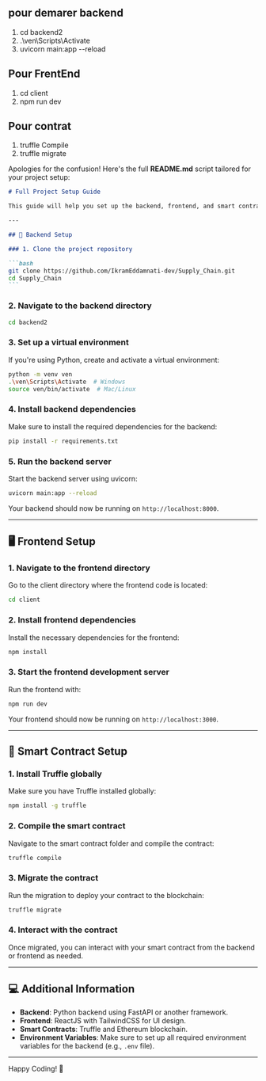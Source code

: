 ## pour demarer backend

1. cd backend2
2. .\ven\Scripts\Activate
3. uvicorn main:app --reload

## Pour FrentEnd

1. cd client
2. npm run dev

## Pour contrat

1. truffle Compile
2. truffle migrate

Apologies for the confusion! Here's the full **README.md** script tailored for your project setup:

````markdown
# Full Project Setup Guide

This guide will help you set up the backend, frontend, and smart contracts for the project.

---

## 🚀 Backend Setup

### 1. Clone the project repository

```bash
git clone https://github.com/IkramEddamnati-dev/Supply_Chain.git
cd Supply_Chain
```
````

### 2. Navigate to the backend directory

```bash
cd backend2
```

### 3. Set up a virtual environment

If you're using Python, create and activate a virtual environment:

```bash
python -m venv ven
.\ven\Scripts\Activate  # Windows
source ven/bin/activate  # Mac/Linux
```

### 4. Install backend dependencies

Make sure to install the required dependencies for the backend:

```bash
pip install -r requirements.txt
```

### 5. Run the backend server

Start the backend server using uvicorn:

```bash
uvicorn main:app --reload
```

Your backend should now be running on `http://localhost:8000`.

---

## 🖥 Frontend Setup

### 1. Navigate to the frontend directory

Go to the client directory where the frontend code is located:

```bash
cd client
```

### 2. Install frontend dependencies

Install the necessary dependencies for the frontend:

```bash
npm install
```

### 3. Start the frontend development server

Run the frontend with:

```bash
npm run dev
```

Your frontend should now be running on `http://localhost:3000`.

---

## 📜 Smart Contract Setup

### 1. Install Truffle globally

Make sure you have Truffle installed globally:

```bash
npm install -g truffle
```

### 2. Compile the smart contract

Navigate to the smart contract folder and compile the contract:

```bash
truffle compile
```

### 3. Migrate the contract

Run the migration to deploy your contract to the blockchain:

```bash
truffle migrate
```

### 4. Interact with the contract

Once migrated, you can interact with your smart contract from the backend or frontend as needed.

---

## 💻 Additional Information

- **Backend**: Python backend using FastAPI or another framework.
- **Frontend**: ReactJS with TailwindCSS for UI design.
- **Smart Contracts**: Truffle and Ethereum blockchain.
- **Environment Variables**: Make sure to set up all required environment variables for the backend (e.g., `.env` file).

---

Happy Coding! 🎉

```

```
